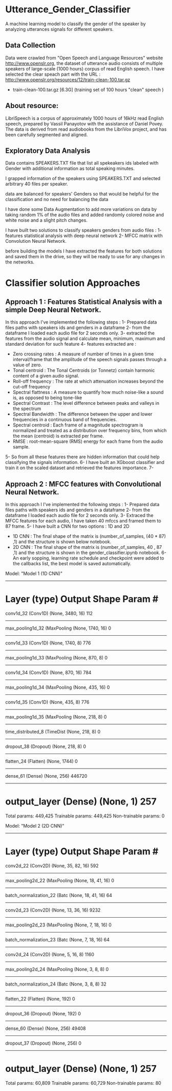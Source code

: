 # Utterance_Gender_Classifier
A machine learning model to classify the gender of the speaker by analyzing utterances signals for different speakers.

## Data Collection
Data were crawled from "Open Speech and Language Resources" website http://www.openslr.org, the dataset of utterance audio consists of multiple speakers of large-scale (1000 hours) corpus of read English speech.
I have selected the clear speach part with the URL : http://www.openslr.org/resources/12/train-clean-100.tar.gz
- train-clean-100.tar.gz [6.3G]   (training set of 100 hours "clean" speech )

## About resource:

LibriSpeech is a corpus of approximately 1000 hours of 16kHz read English speech, prepared by Vassil Panayotov with the assistance of Daniel Povey. The data is derived from read audiobooks from the LibriVox project, and has been carefully segmented and aligned.

## Exploratory Data Analysis
Data contains SPEAKERS.TXT file that list all spekeakers ids labeled with Gender with additional information as total speaking minutes.

I grapped information of the speakers using SPEAKERS.TXT and selected arbitrary 40 files per speaker.

data are balanced for speakers' Genders so that would be helpful for the classification and no need for balancing the data

I have done some Data Augmentation to add more variations on data by taking random 1% of the audio files and added randomly colored noise and white noise and a slight pitch changes.

I have built two solutions to classify speakers genders from audio files :
1- features statistical analysis with deep neural network
2- MFCC matrix with Convolution Neural Network.

before building the models I have extracted the features for both solutions and saved them in the drive, so they will be ready to use for any changes in the networks.

# Classifier solution Approaches

## Approach 1 : Features Statistical Analysis with a simple Deep Neural Network.

In this approach I've implemented the following steps :
1- Prepared data files paths with speakers ids and genders in a dataframe
2- from the dataframe I loaded each audio file for 2 seconds only.
3- extracted the features from the audio signal and calculate mean, minimum, maximum and standard deviation for such feature
4- features extracted are :
*   Zero crossing rates : A measure of number of times in a given time interval/frame that the amplitude of the speech signals passes through a value of zero.
*   Tonal centroid : The Tonal Centroids (or Tonnetz) contain harmonic content of a given audio signal.
*   Roll-off frequency : The rate at which attenuation increases beyond the cut-off frequency
*   Spectral flattness : A measure to quantify how much noise-like a sound is, as opposed to being tone-like
*   Spectral Contrast : The level difference between peaks and valleys in the spectrum
*   Spectral Bandwidth : The difference between the upper and lower frequencies in a continuous band of frequencies.
*   Spectral centroid : Each frame of a magnitude spectrogram is normalized and treated as a distribution over frequency bins, from which the mean (centroid) is extracted per frame.
*   RMSE : root-mean-square (RMS) energy for each frame from the audio sample.

5- So from all these features there are hidden information that could help classifying the signals information.
6- I have built an XGboost classifier and train it on the scaled dataset and retrieved the features importance.
7- 

## Approach 2 : MFCC features with Convolutional Neural Network.

In this approach I I've implemented the following steps :
1- Prepared data files paths with speakers ids and genders in a dataframe
2- from the dataframe I loaded each audio file for 2 seconds only.
3- Extraced the MFCC features for each audio, I have taken 40 mfccs and framed them to 87 frame.
5- I have built a CNN for two options : 1D and 2D 
  - 1D CNN : The final shape of the matrix is (number_of_samples, (40 * 87) ,1) and the structure is shown below notebook.
  - 2D CNN : The final shape of the matrix is (number_of_samples, 40 , 87 ,1) and the structure is shown in the gender_classifier.ipynb  notebook.
6- An early sopping, learning rate schedule and checkpoint were added to the callbacks list, the best model is saved automatically.

Model: "Model 1 (1D CNN)"
_________________________________________________________________
Layer (type)                 Output Shape              Param #   
=================================================================
conv1d_32 (Conv1D)           (None, 3480, 16)          112       
_________________________________________________________________
max_pooling1d_32 (MaxPooling (None, 1740, 16)          0         
_________________________________________________________________
conv1d_33 (Conv1D)           (None, 1740, 8)           776       
_________________________________________________________________
max_pooling1d_33 (MaxPooling (None, 870, 8)            0         
_________________________________________________________________
conv1d_34 (Conv1D)           (None, 870, 16)           784       
_________________________________________________________________
max_pooling1d_34 (MaxPooling (None, 435, 16)           0         
_________________________________________________________________
conv1d_35 (Conv1D)           (None, 435, 8)            776       
_________________________________________________________________
max_pooling1d_35 (MaxPooling (None, 218, 8)            0         
_________________________________________________________________
time_distributed_8 (TimeDist (None, 218, 8)            0         
_________________________________________________________________
dropout_38 (Dropout)         (None, 218, 8)            0         
_________________________________________________________________
flatten_24 (Flatten)         (None, 1744)              0         
_________________________________________________________________
dense_61 (Dense)             (None, 256)               446720    
_________________________________________________________________
output_layer (Dense)         (None, 1)                 257       
=================================================================
Total params: 449,425
Trainable params: 449,425
Non-trainable params: 0



Model: "Model 2 (2D CNN)"
_________________________________________________________________
Layer (type)                 Output Shape              Param #   
=================================================================
conv2d_22 (Conv2D)           (None, 35, 82, 16)        592       
_________________________________________________________________
max_pooling2d_22 (MaxPooling (None, 18, 41, 16)        0         
_________________________________________________________________
batch_normalization_22 (Batc (None, 18, 41, 16)        64        
_________________________________________________________________
conv2d_23 (Conv2D)           (None, 13, 36, 16)        9232      
_________________________________________________________________
max_pooling2d_23 (MaxPooling (None, 7, 18, 16)         0         
_________________________________________________________________
batch_normalization_23 (Batc (None, 7, 18, 16)         64        
_________________________________________________________________
conv2d_24 (Conv2D)           (None, 5, 16, 8)          1160      
_________________________________________________________________
max_pooling2d_24 (MaxPooling (None, 3, 8, 8)           0         
_________________________________________________________________
batch_normalization_24 (Batc (None, 3, 8, 8)           32        
_________________________________________________________________
flatten_22 (Flatten)         (None, 192)               0         
_________________________________________________________________
dropout_36 (Dropout)         (None, 192)               0         
_________________________________________________________________
dense_60 (Dense)             (None, 256)               49408     
_________________________________________________________________
dropout_37 (Dropout)         (None, 256)               0         
_________________________________________________________________
output_layer (Dense)         (None, 1)                 257       
=================================================================
Total params: 60,809
Trainable params: 60,729
Non-trainable params: 80
